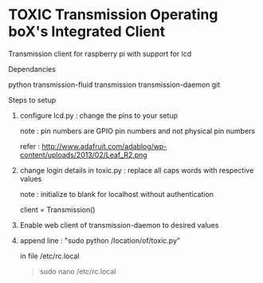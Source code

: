 TOXIC Transmission Operating boX's Integrated Client
====================================================

Transmission client for raspberry pi with support for lcd

Dependancies

python transmission-fluid transmission transmission-daemon git

Steps to setup

1) configure lcd.py : change the pins to your setup 

   note  : pin numbers are GPIO pin numbers and not physical pin numbers 

   refer : <http://www.adafruit.com/adablog/wp-content/uploads/2013/02/Leaf_R2.png> 

 
2) change login details in toxic.py : replace all caps words with respective values 

   note  : initialize to blank for localhost without authentication 

	client = Transmission() 

  
3) Enable web client of transmission-daemon to desired values 

 
4) append line : "sudo python /location/of/toxic.py"

	in file /etc/rc.local 
	> sudo nano /etc/rc.local 
